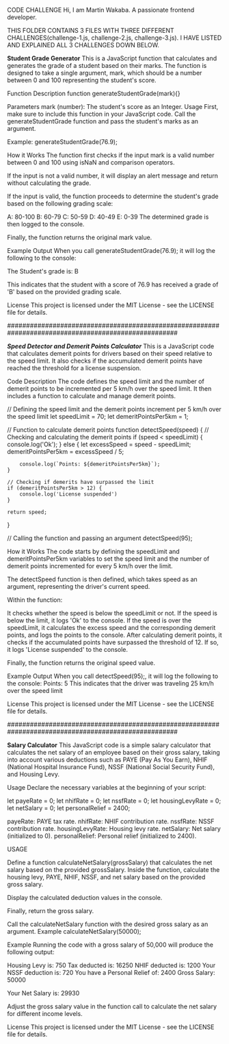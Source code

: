 CODE CHALLENGE
Hi, I am Martin Wakaba. A passionate frontend developer.


THIS FOLDER CONTAINS 3 FILES WITH THREE DIFFERENT CHALLENGES(challenge-1.js, challenge-2.js, challenge-3.js). I HAVE LISTED AND EXPLAINED ALL 3 CHALLENGES DOWN BELOW.


**Student Grade Generator**
This is a JavaScript function that calculates and generates the grade of a student based on their marks. The function is designed to take a single argument, mark, which should be a number between 0 and 100 representing the student's score.

Function Description
function generateStudentGrade(mark){}

Parameters
mark (number): The student's score as an Integer.
Usage
First, make sure to include this function in your JavaScript code.
Call the generateStudentGrade function and pass the student's marks as an argument.


Example: generateStudentGrade(76.9);

How it Works
The function first checks if the input mark is a valid number between 0 and 100 using isNaN and comparison operators.

If the input is not a valid number, it will display an alert message and return without calculating the grade.

If the input is valid, the function proceeds to determine the student's grade based on the following grading scale:

A: 80-100
B: 60-79
C: 50-59
D: 40-49
E: 0-39
The determined grade is then logged to the console.

Finally, the function returns the original mark value.

Example Output
When you call generateStudentGrade(76.9); it will log the following to the console:

The Student's grade is: B

This indicates that the student with a score of 76.9 has received a grade of 'B' based on the provided grading scale.

License
This project is licensed under the MIT License - see the LICENSE file for details.


#####################################################################################################

***Speed Detector and Demerit Points Calculator***
This is a JavaScript code that calculates demerit points for drivers based on their speed relative to the speed limit. It also checks if the accumulated demerit points have reached the threshold for a license suspension.

Code Description
The code defines the speed limit and the number of demerit points to be incremented per 5 km/h over the speed limit. It then includes a function to calculate and manage demerit points.

// Defining the speed limit and the demerit points increment per 5 km/h over the speed limit
let speedLimit = 70;
let demeritPointsPer5km = 1;

// Function to calculate demerit points
function detectSpeed(speed) {
    // Checking and calculating the demerit points
    if (speed < speedLimit) {
        console.log('Ok');
    } else {
        let excessSpeed = speed - speedLimit;
        demeritPointsPer5km = excessSpeed / 5;

        console.log(`Points: ${demeritPointsPer5km}`);
    }
    
    // Checking if demerits have surpassed the limit
    if (demeritPointsPer5km > 12) {
        console.log('License suspended')
    }
    
    return speed;
}

// Calling the function and passing an argument
detectSpeed(95);


How it Works
The code starts by defining the speedLimit and demeritPointsPer5km variables to set the speed limit and the number of demerit points incremented for every 5 km/h over the limit.

The detectSpeed function is then defined, which takes speed as an argument, representing the driver's current speed.

Within the function:

It checks whether the speed is below the speedLimit or not. If the speed is below the limit, it logs 'Ok' to the console.
If the speed is over the speedLimit, it calculates the excess speed and the corresponding demerit points, and logs the points to the console.
After calculating demerit points, it checks if the accumulated points have surpassed the threshold of 12. If so, it logs 'License suspended' to the console.

Finally, the function returns the original speed value.

Example Output
When you call detectSpeed(95);, it will log the following to the console:
Points: 5
This indicates that the driver was traveling 25 km/h over the speed limit

License
This project is licensed under the MIT License - see the LICENSE file for details.


#####################################################################################################


**Salary Calculator** 
This JavaScript code is a simple salary calculator that calculates the net salary of an employee based on their gross salary, taking into account various deductions such as PAYE (Pay As You Earn), NHIF (National Hospital Insurance Fund), NSSF (National Social Security Fund), and Housing Levy.

Usage
Declare the necessary variables at the beginning of your script:

let payeRate = 0;
let nhifRate = 0;
let nssfRate = 0;
let housingLevyRate = 0;
let netSalary = 0;
let personalRelief = 2400;


payeRate: PAYE tax rate.
nhifRate: NHIF contribution rate.
nssfRate: NSSF contribution rate.
housingLevyRate: Housing levy rate.
netSalary: Net salary (initialized to 0).
personalRelief: Personal relief (initialized to 2400).

USAGE

Define a function calculateNetSalary(grossSalary) that calculates the net salary based on the provided grossSalary.
Inside the function, calculate the housing levy, PAYE, NHIF, NSSF, and net salary based on the provided gross salary.

Display the calculated deduction values in the console.

Finally, return the gross salary.

Call the calculateNetSalary function with the desired gross salary as an argument. Example
calculateNetSalary(50000);

Example
Running the code with a gross salary of 50,000 will produce the following output:

Housing Levy is: 750
Tax deducted is: 16250
NHIF deducted is: 1200
Your NSSF deduction is: 720
You have a Personal Relief of: 2400
Gross Salary: 50000

Your Net Salary is: 29930

Adjust the gross salary value in the function call to calculate the net salary for different income levels.

License
This project is licensed under the MIT License - see the LICENSE file for details.